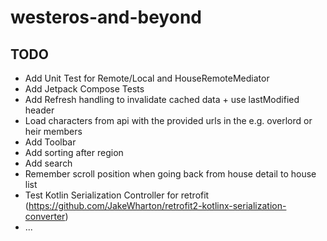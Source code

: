 # westeros-and-beyond
## TODO
* Add Unit Test for Remote/Local and HouseRemoteMediator
* Add Jetpack Compose Tests
* Add Refresh handling to invalidate cached data + use lastModified header
* Load characters from api with the provided urls in the e.g. overlord or heir members
* Add Toolbar
* Add sorting after region
* Add search
* Remember scroll position when going back from house detail to house list
* Test Kotlin Serialization Controller for retrofit (https://github.com/JakeWharton/retrofit2-kotlinx-serialization-converter)
* ... 
